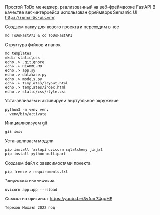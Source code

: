 Простой ToDo менеджер, реализованный на веб-фреймворке FastAPI
В качестве веб-интерфейса использован фреймворк Semantic UI https://semantic-ui.com/

Создаем папку для нового проекта и переходим в нее

    md ToDoFastAPI & cd ToDoFastAPI
Структура файлов и папок

    md templates
    mkdir static\css
    echo .> .gitignore
    echo .> README.MD
    echo .> app.py
    echo .> database.py
    echo .> models.py
    echo .> templates/layout.html
    echo .> templates/index.html
    echo .> static/css/style.css

Устанавливаем и активируем виртуальное окружение

    python3 -m venv venv
    . venv/bin/activate


Инициализируем git

    git init


Устанавливаем модули

    pip install fastapi uvicorn sqlalchemy jinja2
    pip install python-multipart


Создаем файл с зависимостями проекта

    pip freeze > requirements.txt

Запускаем приложение

    uvicorn app:app --reload

Ссылка на оригинал: https://youtu.be/3vfum74ggHE
    
    Терехов Михаил 2022 год